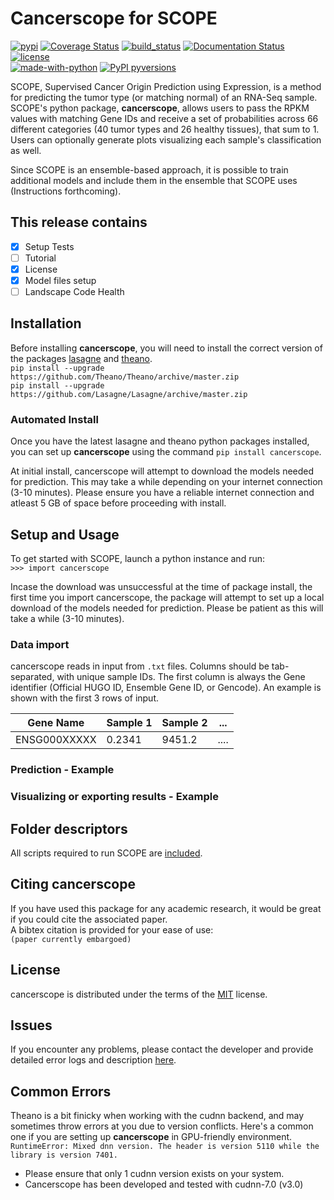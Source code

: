 # Cancerscope for SCOPE
[![pypi](https://badge.fury.io/py/cancerscope.svg)](https://pypi.python.org/pypi/cancerscope)
[![Coverage Status](https://coveralls.io/repos/github/jasgrewal/cancerscope/badge.svg?branch=master)](https://coveralls.io/github/jasgrewal/cancerscope?branch=master)
[![build_status](https://travis-ci.org/jasgrewal/cancerscope.svg?branch=master)](https://travis-ci.org/jasgrewal/cancerscope)
[![Documentation Status](https://readthedocs.org/projects/cancerscope/badge/?version=latest)](http://cancerscope.readthedocs.io/?badge=latest)
[![license](https://img.shields.io/badge/License-MIT-yellow.svg)](https://opensource.org/licenses/MIT)    
[![made-with-python](https://img.shields.io/badge/Made%20with-Python-1f425f.svg)](https://www.python.org/)
[![PyPI pyversions](https://img.shields.io/pypi/pyversions/ansicolortags.svg)](https://pypi.python.org/pypi/ansicolortags/)
 

SCOPE, Supervised Cancer Origin Prediction using Expression, is a method for predicting the tumor type (or matching normal) of an RNA-Seq sample.  
SCOPE's python package, **cancerscope**, allows users to pass the RPKM values with matching Gene IDs and receive a set of probabilities across 66 different categories (40 tumor types and 26 healthy tissues), that sum to 1. Users can optionally generate plots visualizing each sample's classification as well.  
 
Since SCOPE is an ensemble-based approach, it is possible to train additional models and include them in the ensemble that SCOPE uses (Instructions forthcoming).  

## This release contains   
- [x] Setup Tests    
- [ ] Tutorial   
- [x] License   
- [x] Model files setup   
- [ ] Landscape Code Health

## Installation   
Before installing **cancerscope**, you will need to install the correct version of the packages [lasagne](https://lasagne.readthedocs.io/en/latest/) and [theano](https://pypi.org/project/Theano/).  
`pip install --upgrade https://github.com/Theano/Theano/archive/master.zip`  
`pip install --upgrade https://github.com/Lasagne/Lasagne/archive/master.zip`  

### Automated Install   
Once you have the latest lasagne and theano python packages installed, you can set up **cancerscope** using the command `pip install cancerscope`.  

At initial install, cancerscope will attempt to download the models needed for prediction. This may take a while depending on your internet connection (3-10 minutes). Please ensure you have a reliable internet connection and atleast 5 GB of space before proceeding with install.   

## Setup and Usage  
To get started with SCOPE, launch a python instance and run:  
`>>> import cancerscope`  

Incase the download was unsuccessful at the time of package install, the first time you import cancerscope, the package will attempt to set up a local download of the models needed for prediction. Please be patient as this will take a while (3-10 minutes).    

### Data import  
cancerscope reads in input from `.txt` files. Columns should be tab-separated, with unique sample IDs. The first column is always the Gene identifier (Official HUGO ID, Ensemble Gene ID, or Gencode). An example is shown with the first 3 rows of input.  

| Gene Name | Sample 1 | Sample 2 | ... |  
|---|---|---|---|
|ENSG000XXXXX| 0.2341 | 9451.2 | .... | 

### Prediction - Example  

### Visualizing or exporting results - Example  

## Folder descriptors  
All scripts required to run SCOPE are [included](cancerscope).

## Citing cancerscope  
If you have used this package for any academic research, it would be great if you could cite the associated paper.  
A bibtex citation is provided for your ease of use:  
`(paper currently embargoed)`

## License  
cancerscope is distributed under the terms of the [MIT](https://opensource.org/licenses/MIT) license.  

## Issues  
If you encounter any problems, please contact the developer and provide detailed error logs and description [here](https://github.com/jasgrewal/cancerscope/issues).  

## Common Errors  
Theano is a bit finicky when working with the cudnn backend, and may sometimes throw errors at you due to version conflicts. Here's a common one if you are setting up **cancerscope** in GPU-friendly environment.  
`RuntimeError: Mixed dnn version. The header is version 5110 while the library is version 7401.`  
- Please ensure that only 1 cudnn version exists on your system.  
- Cancerscope has been developed and tested with cudnn-7.0 (v3.0)  

